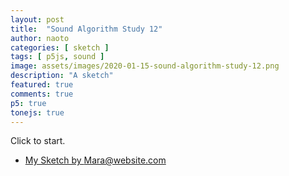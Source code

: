 ```yaml
---
layout: post
title:  "Sound Algorithm Study 12"
author: naoto
categories: [ sketch ]
tags: [ p5js, sound ]
image: assets/images/2020-01-15-sound-algorithm-study-12.png
description: "A sketch"
featured: true
comments: true
p5: true
tonejs: true
---
```


<div id = "p5sketch">
  <!-- p5 instance will be created here -->
</div>

Click to start.

* [My Sketch by Mara@website.com](https://www.openprocessing.org/sketch/757327)

<script>
// Naoto Hieda
// https://creativecommons.org/licenses/by-sa/3.0/

// credit
// Mara@website.com https://www.openprocessing.org/sketch/757327

function midiToFreq(m) {
  let tuning = 440;
  return Math.pow(2, (m - 69) / 12) * tuning;
}

let setColorMode = 0;

class ColorScheme {
  constructor(colorString) {
    this.colors = []; {
      let cc = colorString.split("/");
      let cs = cc[cc.length - 1].split("-");
      for (let i in cs) {
        let r = parseInt("0x" + cs[i].substring(0, 2));
        let g = parseInt("0x" + cs[i].substring(2, 4));
        let b = parseInt("0x" + cs[i].substring(4, 6));
        this.colors.push({
          r: r,
          g: g,
          b: b
        });
      }
      this.offset = 0;
    }
  }
  get(i) {
    i = Math.min(this.colors.length - 1, Math.max(0, i));
    return this.colors[(i + this.offset) % this.colors.length];
  }

}

var colorSchemes = [
  new ColorScheme("https://coolors.co/453823-561f37-39a2ae-55dbcb-75e4b3"),
  new ColorScheme("https://coolors.co/75e4b3-453823-561f37-39a2ae-55dbcb"),
  new ColorScheme("https://coolors.co/000000-808080-ffffff-333333-aaaaaa"),
  new ColorScheme("https://coolors.co/ffffff-808080-000000-333333-aaaaaa"),
];

function setColor(parent, func, index, alpha) {
  let idx = setColorMode;
  if (alpha == undefined) alpha = 255;
  parent[func](colorSchemes[idx].get(index).r, colorSchemes[idx].get(index).g, colorSchemes[idx].get(index).b, alpha);
}

// https://gist.github.com/gre/1650294/
EasingFunctions = {
  // no easing, no acceleration
  linear: function (t) { return t },
  // accelerating from zero velocity
  easeInQuad: function (t) { return t*t },
  // decelerating to zero velocity
  easeOutQuad: function (t) { return t*(2-t) },
  // acceleration until halfway, then deceleration
  easeInOutQuad: function (t) { return t<.5 ? 2*t*t : -1+(4-2*t)*t },
  // accelerating from zero velocity 
  easeInCubic: function (t) { return t*t*t },
  // decelerating to zero velocity 
  easeOutCubic: function (t) { return (--t)*t*t+1 },
  // acceleration until halfway, then deceleration 
  easeInOutCubic: function (t) { return t<.5 ? 4*t*t*t : (t-1)*(2*t-2)*(2*t-2)+1 },
  // accelerating from zero velocity 
  easeInQuart: function (t) { return t*t*t*t },
  // decelerating to zero velocity 
  easeOutQuart: function (t) { return 1-(--t)*t*t*t },
  // acceleration until halfway, then deceleration
  easeInOutQuart: function (t) { return t<.5 ? 8*t*t*t*t : 1-8*(--t)*t*t*t },
  // accelerating from zero velocity
  easeInQuint: function (t) { return t*t*t*t*t },
  // decelerating to zero velocity
  easeOutQuint: function (t) { return 1+(--t)*t*t*t*t },
  // acceleration until halfway, then deceleration 
  easeInOutQuint: function (t) { return t<.5 ? 16*t*t*t*t*t : 1+16*(--t)*t*t*t*t }
}

const width = 400;
const height = 400;

class Drawer {
  constructor({ c, args }) {
    this.c = c;
    if (args == undefined) {
      args = {};
    }
    if (args.col == undefined) {
      args.col = { bg: Math.floor(Math.random() * 5), fg: Math.floor(Math.random() * 5) };
      if (args.col.bg == args.col.fg) args.col.fg = (args.col.fg + 2) % 5;
    }
    if (args.sides == undefined) {
      args.sides = Math.floor(Math.random() * 5);
      args.r0 = Math.random();
      args.r1 = Math.random();
    }
    this.args = args;
  }
  draw({ pg, args }) {
    pg.push();
    if (typeof this.c === 'object') {
      this.c.draw(pg, { ...this.args, ...args });
    }
    pg.pop();
  }
}

class LayerGraphics {
  constructor({ p, pgF, pgB }) {
    this.p = p;
    this.pgF = pgF == undefined ? p.createGraphics(width, height) : pgF;
    this.pgB = pgB == undefined ? p.createGraphics(width, height) : pgB;

    this.bangT = 0;
    this.bangDur = 0.75;
    this.bangCycle = 0;
    this.bangParam = 0;
    this.bangTween = 0;
  }

  bang({ t }) {
    this.bangT = t;
    this.bangParam = Math.floor(Math.random() * 4);
    this.bangCycle = (this.bangCycle + 1) % 2;
  }

  update({ t }) {
    let p = this.p;
    this.bangTween = p.constrain((t - this.bangT) / this.bangDur, 0, 1);
  }
}

class WipeDelayGraphics extends LayerGraphics {
  constructor({ p, pgF, pgB, fore, back, wipe }) {
    super({ p, pgF, pgB });
    this.pgMask = p.createGraphics(width, height);
    this.pgbF = p.createGraphics(width, height);
    this.pgbB = p.createGraphics(width, height);
    this.foreDraw = fore;
    this.backDraw = back;
    this.wipeDraw = wipe;
    this.next = undefined;
    this.nextWipe = undefined;
    this.bangDur = 1;
  }

  bang({ t, next, wipe }) {
    this.next = next;
    this.nextWipe = wipe;
    // super.bang({ t });
    this.bangT = t;
  }

  update({ t }) {
    let p = this.p;
    super.update({ t });

    if (this.next != undefined && this.bangTween >= 0.5) {
      this.bangParam = Math.floor(Math.random() * 4);
      this.bangCycle = (this.bangCycle + 1) % 2;

      this.foreDraw = this.backDraw;
      this.backDraw = this.next;
      this.next = undefined;

      this.wipeDraw = this.nextWipe;
      this.nextWipe = undefined;
    }

    setColorMode = 0;
    this.backDraw.draw({ pg: this.pgB });
    this.foreDraw.draw({ pg: this.pgF });
    setColorMode = 2;
    let tw = 0;
    if (this.bangTween < 0.5) {
      tw = this.bangTween + 0.5;
    }
    else {
      tw = this.bangTween - 0.5;
    }
    let args = { tw, bangParam: this.bangParam };

    this.wipeDraw.draw({ pg: this.pgMask, args });
    setColorMode = 0;

    this.pgbB.blendMode(p.BLEND);
    this.pgbB.background(0);
    this.pgbB.image(this.pgB, 0, 0);
    this.pgbB.blendMode(p.MULTIPLY);
    this.pgbB.image(this.pgMask, 0, 0);

    this.pgMask.filter(p.INVERT);

    this.pgbF.push();
    this.pgbF.blendMode(p.BLEND);
    this.pgbF.background(0);
    this.pgbF.image(this.pgF, 0, 0);
    this.pgbF.blendMode(p.MULTIPLY);
    this.pgbF.image(this.pgMask, 0, 0);
  }

  draw({ pg }) {
    let p = this.p;

    pg.image(this.pgbB, 0, 0);
    pg.blendMode(p.ADD);
    pg.image(this.pgbF, 0, 0);
    pg.blendMode(p.BLEND);
  }
}

class ClockWipe {
  constructor({ p }) {
    this.p = p;
  }
  draw(pg, args) {
    let p = this.p
    const { col, sides } = args;
    const { tw, bangParam } = args;
    pg.push();
    if (tw == undefined) {
      setColor(pg, 'background', col.bg);
      setColor(pg, 'fill', col.fg);
    }
    else {
      pg.background(0);
      pg.fill(255)
    }
    pg.translate(pg.width / 2, pg.height / 2);
    pg.noStroke();
    let rate = EasingFunctions.easeInOutCubic(tw);
    let n = 128;
    let r = pg.width;
    pg.beginShape();
    pg.vertex(0, 0);
    let sign = bangParam % 2 == 0 ? -1 : 1;
    for (let i = 0; i <= n; i++) {
      let theta = sign * i / n * Math.PI * 2 * rate - Math.PI / 2;
      let x = r * Math.cos(theta);
      let y = r * Math.sin(theta);
      pg.vertex(x, y);
    }
    pg.vertex(0, 0);
    pg.endShape();
  }
}

class Blobs {
  constructor({ p }) {
    this.p = p;
    this.handle_len_rate = 3;
    this.maxDistance = 200;
    this.circlePaths = [];
    this.connections = [];
    this.numBlobs = 8;

    this.setup();
  }

  setup() {
    const p = this.p;
    this.radius = 120 * 8;
    //generate circles
    for (let i = 0; i < this.numBlobs; i++) {
      this.circlePaths.push({
        position: p.createVector(p.random(width), p.random(height)),
        radius: this.radius,//i == 0 ? 120 : p.random(100, 120),
        vel: p5.Vector.random2D().mult(2)
      });
    }
    this.circlePaths[0].radius = 250 * 0.4;
  }

  draw(pg, args) {
    const { col, sides } = args;
    const { tw, bangParam } = args;
    pg.push();
    if (tw == undefined) {
      setColor(pg, 'background', col.bg);
      setColor(pg, 'fill', col.fg);
    }
    else {
      pg.background(0);
      pg.fill(255)
    }
    // My Sketch by Mara@website.com
    // https://www.openprocessing.org/sketch/757327
    const p = this.p;
    let radius = this.radius;
    if (tw < 0.5) {
      radius *= p.map(EasingFunctions.easeInOutCubic(tw * 2), 0, 1, 0, 0.125);
    }
    else {
      radius *= p.map(EasingFunctions.easeInOutCubic(tw * 2 - 1), 0, 1, 0.125, 1);
    }
    if (tw == undefined)
      radius = this.radius / 8;
    pg.noStroke();
    this.circlePaths.forEach((circle, index) => {
      circle.radius = radius;
    });

    //draw circles
    this.circlePaths.forEach((circle, index) => {
      let position = circle.position;
      position.add(circle.vel);
      let d = width / 10;
      if (position.x > width + d) position.x = position.x - (width + d);
      else if (position.x < -d) position.x = width + d - position.x;
      if (position.y > height + d) position.y = position.y - (height + d);
      else if (position.y < -d) position.y = height + d - position.y;
      pg.ellipse(position.x, position.y, circle.radius, circle.radius)
    })

    //generate connections
    this.connections.length = 0;
    for (let i = 0, l = this.circlePaths.length; i < l; i++) {
      for (let j = i - 1; j >= 0; j--) {
        let path = this.metaball(this.circlePaths[i], this.circlePaths[j], 0.5, this.handle_len_rate, this.maxDistance);
        if (path) {
          this.connections.push(path);
        }
      }
    }

    //draw connections
    this.connections.forEach(path => {
      pg.beginShape();
      for (let j = 0; j < 4; j++) {
        if (j == 0) pg.vertex(path.segments[j].x, path.segments[j].y);
        else if (j % 2 != 0) {
          pg.vertex(path.segments[(j + 1) % 4].x, path.segments[(j + 1) % 4].y);
        }
        if (j % 2 != 0) continue;
        pg.bezierVertex(
          path.segments[j].x + path.handles[j].x, path.segments[j].y + path.handles[j].y,
          path.segments[(j + 1) % 4].x + path.handles[(j + 1) % 4].x, path.segments[(j + 1) % 4].y + path.handles[(j + 1) % 4].y,
          path.segments[(j + 1) % 4].x, path.segments[(j + 1) % 4].y
        );
      }
      pg.endShape();
    })
    pg.pop();
  }

  metaball(ball1, ball2, v, handle_len_rate, maxDistance) {
    let p = this.p;
    let radius1 = ball1.radius / 2;
    let radius2 = ball2.radius / 2;
    let center1 = ball1.position;
    let center2 = ball2.position;
    let d = center1.dist(center2);
    let u1 = 0;
    let u2 = 0;
    if (d > maxDistance || d <= Math.abs(radius1 - radius2)) {
      return;
    } else if (d < radius1 + radius2) {
      // case circles are overlapping
      u1 = Math.acos((radius1 * radius1 + d * d - radius2 * radius2) / (2 * radius1 * d));
      u2 = Math.acos((radius2 * radius2 + d * d - radius1 * radius1) / (2 * radius2 * d));
    }
    let angle1 = Math.atan2(center2.y - center1.y, center2.x - center1.x);
    let angle2 = Math.acos((radius1 - radius2) / d);
    let angle1a = angle1 + u1 + (angle2 - u1) * v;
    let angle1b = angle1 - u1 - (angle2 - u1) * v;
    let angle2a = angle1 + Math.PI - u2 - (Math.PI - u2 - angle2) * v;
    let angle2b = angle1 - Math.PI + u2 + (Math.PI - u2 - angle2) * v;
    let p1a = p5.Vector.add(center1, p5.Vector.fromAngle(angle1a, radius1));
    let p1b = p5.Vector.add(center1, p5.Vector.fromAngle(angle1b, radius1));
    let p2a = p5.Vector.add(center2, p5.Vector.fromAngle(angle2a, radius2));
    let p2b = p5.Vector.add(center2, p5.Vector.fromAngle(angle2b, radius2));
    // define handle length by the distance between
    // both ends of the curve to draw
    let d2 = Math.min(v * handle_len_rate, p.dist(p1a.x, p1a.y, p2a.x, p2a.y) / (radius1 + radius2));
    // case circles are overlapping:
    d2 *= Math.min(1, d * 2 / (radius1 + radius2));
    radius1 *= d2;
    radius2 *= d2;
    let path = {
      segments: [p1a, p2a, p2b, p1b],
      handles: [
        p5.Vector.fromAngle(angle1a - Math.PI / 2, radius1),
        p5.Vector.fromAngle(angle2a + Math.PI / 2, radius2),
        p5.Vector.fromAngle(angle2b - Math.PI / 2, radius2),
        p5.Vector.fromAngle(angle1b + Math.PI / 2, radius1)
      ]
    };
    return path;
  }
}

class CircleGrid {
  draw(pg, args) {
    let { col, sides } = args;
    setColor(pg, 'background', col.bg);
    setColor(pg, 'fill', col.fg);
    pg.noStroke();
    let n = sides + 1;
    let r = pg.width / n / 4;
    pg.translate(pg.width / 2, pg.height / 2);
    for (let i = -n; i <= n; i++) {
      for (let j = -n; j <= n; j++) {
        pg.push();
        pg.translate(pg.width / 2 / n * j, pg.width / 2 / n * i);
        pg.ellipse(0, 0, r, r);
        pg.pop();
      }
    }
  }
}

class SquareGrid {
  constructor({ p }) {
    this.p = p;
  }
  draw(pg, args) {
    let p = this.p
    let { col, sides } = args;
    let n = sides + 1;
    let r = pg.width / n / 4 * Math.sqrt(2);

    let t = p.millis() * 0.001;
    if ((t + 1) % 4 < 2) {
      setColor(pg, 'background', col.bg);
      setColor(pg, 'fill', col.fg);
    }
    else {
      setColor(pg, 'background', col.fg);
      setColor(pg, 'fill', col.bg);
      pg.translate(pg.width / 2 / n * 0.5, pg.width / 2 / n * 0.5);
    }
    pg.noStroke();
    pg.rectMode(p.CENTER);
    pg.translate(pg.width / 2, pg.height / 2);
    for (let i = -n; i <= n; i++) {
      for (let j = -n; j <= n; j++) {
        pg.push();
        pg.translate(pg.width / 2 / n * j, pg.width / 2 / n * i);
        pg.rotate((EasingFunctions.easeInOutQuint(t % 1) + Math.floor(t)) / 4 * Math.PI);
        pg.rect(0, 0, r, r);
        pg.pop();
      }
    }
  }
}

Array.prototype.rep = function (n) {
  let ret = [];
  for (let i = 0; i < n; i++) {
    for (let j = 0; j < this.length; j++) {
      ret.push(this[j]);
    }
  }
  return ret;
}

Array.prototype.syn = function (synth) {
  return this.map(i => i + synth);
}

const s = (p) => {
  const wipeDraws = [
    new Blobs({ p }),
    new ClockWipe({ p }),
  ];
  const solidDraws = [
    // new Blobs({ p }),
    new SquareGrid({ p }),
    new CircleGrid({ p }),
  ];
  const synths = {};

  let freq = 0;
  let pointer = 0;
  let codeInput;
  let tokens = [];

  let isPlaying = false;
  let prevChar = '';

  let codeBase = `(b=[20,30,40,50]).syn(q).concat(b.reverse().syn(q)).rep(2).concat([60].syn('~')).rep(4)`;
  let pastCommands = [];

  let wipe0;
  let turn;

  p.setup = () => {
    p.createCanvas(width, height);
    p.frameRate(30);

    wipe0 = new WipeDelayGraphics({
      p,
      fore: new Drawer({ c: solidDraws[1] }),
      back: new Drawer({ c: solidDraws[0] }),
      wipe: new Drawer({ c: wipeDraws[0], args: { wipe: wipe0 } })
    });

    turn = wipe0;

    synths['~'] = new Tone.Synth({
      oscillator: { type: 'triangle' }
    }).toMaster();
    synths['a'] = new Tone.AMSynth().toMaster();
    synths['f'] = new Tone.FMSynth().toMaster();
    synths['N'] = new Tone.Synth({
      oscillator: { type: 'sawtooth' }
    }).toMaster();
    synths['^'] = new Tone.Synth({
      oscillator: { type: 'triangle' }
    }).toMaster();
    synths['['] = new Tone.Synth({
      oscillator: { type: 'square' }
    }).toMaster();
    synths['p'] = new Tone.PluckSynth().toMaster();
    synths['m'] = new Tone.MetalSynth().toMaster();
    synths['n'] = new Tone.NoiseSynth().toMaster();

    codeInput = p.createInput(codeBase);
    codeInput.size(p.width * 1.5);

    // codeInput.elt.onkeyup = runButtonClicked;
  }

  p.mouseClicked = () => {
    runButtonClicked();
  }

  let node;
  let lastNode;
  let curSynth;
  let curPattern = 0;
  let curDraw = 0;

  p.draw = () => {
    let t = p.millis() * 0.001;

    if (isPlaying) {
      if (pointer < tokens.length) {
        lastNode = node;
        node = tokens[pointer];
        execute(node);
        if (node == '~') {
          curPattern = (curPattern + 1) % wipeDraws.length;
          curDraw = (curDraw + 1) % solidDraws.length;
          turn = wipe0;
          next = new Drawer({ c: solidDraws[curDraw] })
          wipe0.bang({
            t, next,
            wipe: new Drawer({
              c: wipeDraws[curPattern],
              args: { wipe: wipe0 }
            })
          });
        }
      } else {
        isPlaying = false;
      }
    } else {
      for (const key in synths) {
        synths[key].triggerRelease();
      }
      prevChar = '';
    }

    if (!isNaN(node)) {
      pastCommands.push(freq);
    } else {
      pastCommands.push(node);
    }
    if (pastCommands.length > 15 * 15) pastCommands.shift();
    pointer++;

    turn.update({ t });
    turn.draw({ pg: p });

    p.loadPixels();
    let pixels = p.pixels;
    let d = p.pixelDensity();
    let meml = 68729;
    let note = p.map(freq, 20, 60, 0, width * height * d * d * 4 - meml);
    pixels.copyWithin(note + freq, 1, meml);
    if (curSynth == '~') {
      // pixels.reverse();
    }
    p.updatePixels();
  }

  const runButtonClicked = () => {
    isPlaying = true;

    let code = codeInput.value();
    code = unpack(code);

    let lex = code.match(/(\D+)|[+-]?(\d*[.])?\d+/gi);
    parse(lex);
  }

  const unpack = (code) => {
    let result = '';
    function looseJsonParse(obj) {
      // return Function(`"use strict";
      return Function(`
      let a='a';let f='f';let N='N';let p='p';let m='m';let s='~';let t='^';let q='[';let n='n'
      return (` + obj + ')')();
    }
    let c = looseJsonParse(code);
    for (let i = 0; i < c.length; i++) {
      result += c[i];
    }
    return result;
  }


  const parse = (l) => {
    pointer = 0;
    tokens = [];
    if (l) {
      for (let i = 0; i < l.length; i++) {
        if (isNaN(l[i])) {
          let chars = l[i].split('');
          for (let j = 0; j < chars.length; j++) {
            tokens.push(chars[j]);
          }
        } else {
          tokens.push(l[i]);
        }
      }
    }
  }

  const execute = (t) => {
    if (t != prevChar) {
      if (isNaN(t)) {
        switch (t) {
          case '~':
          case 'a':
          case 'f':
          case 'N':
          case '^':
          case '[':
          case 'p':
          case 'm':
            curSynth = t;
            if (t == 'm') {
              synths[t].triggerAttack();
            } else {
              synths[t].triggerAttack(midiToFreq(freq));
            }
            for (const key in synths) {
              if (key != t) {
                synths[key].triggerRelease();
              }
            }
            break;
          case '=':
            curSynth = '';
            for (const key in synths) {
              synths[key].triggerRelease();
            }
            break;
          case '+':
          case '-':
          case '*':
          case '/':
          case '<':
          case '>':
            break;
          default:
            curSynth = 'n';
            for (const key in synths) {
              synths[key].triggerRelease();
            }
            synths.n.triggerAttack();
        }
      } else {
        if (prevChar == "+") {
          freq += parseFloat(t);
        } else if (prevChar == "-") {
          freq -= parseFloat(t);
        } else if (prevChar == "*") {
          freq *= parseFloat(t);
        } else if (prevChar == "/") {
          freq /= parseFloat(t);
        } else {
          freq = parseFloat(t);
        }

        // if (freq == 0) freq = p.random(110);

        let f = midiToFreq(freq);
        if (isNaN(f) == false && f < 1e5) {
          for (const key in synths) {
            if (key != 'n' && key != 'p') {
              synths[key].frequency.setValueAtTime(f);
            }
          }
        }
      }
    }
    prevChar = t;
  }
}

let myp5 = new p5(s, document.getElementById('p5sketch'));
</script>